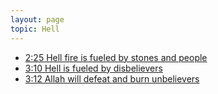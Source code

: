 ```yaml
---
layout: page
topic: Hell
---
```


- [2:25 Hell fire is fueled by stones and people](/quran/2/#25)
- [3:10 Hell is fueled by disbelievers](/quran/3/#10)
- [3:12 Allah will defeat and burn unbelievers](/quran/3/#12)